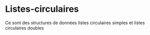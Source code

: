 # Listes-circulaires
Ce sont des structures de données listes circulaires simples et listes circulaires doubles 
